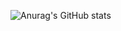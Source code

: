 ![Anurag's GitHub stats](https://github-readme-stats.vercel.app/api?username=neko941&show_icons=true&theme=radical)
